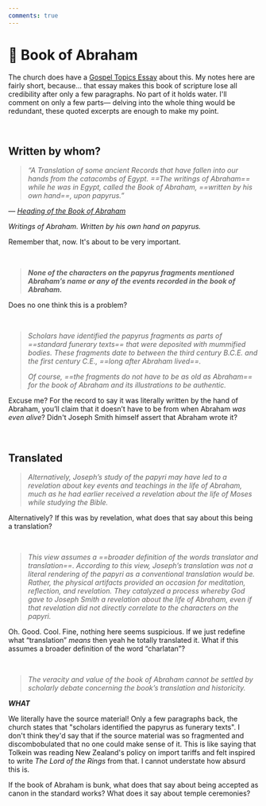 ```yaml
---
comments: true
---
```

# 📜 Book of Abraham
The church does have a [Gospel Topics Essay](https://www.churchofjesuschrist.org/study/manual/gospel-topics-essays/translation-and-historicity-of-the-book-of-abraham?lang=eng&old=true) about this. My notes here are fairly short, because... that essay makes this book of scripture lose all credibility after only a few paragraphs. No part of it holds water. I'll comment on only a few parts— delving into the whole thing would be redundant, these quoted excerpts are enough to make my point.

&nbsp;

## Written by whom?
> _“A Translation of some ancient Records that have fallen into our hands from the catacombs of Egypt. ==The writings of Abraham== while he was in Egypt, called the Book of Abraham, ==written by his own hand==, upon papyrus.”_

— *[Heading of the Book of Abraham](https://www.churchofjesuschrist.org/study/scriptures/pgp/abr/1?lang=eng&id=study_intro1#study_intro1)*

*Writings of Abraham. Written by his own hand on papyrus.*

Remember that, now. It's about to be very important.

&nbsp;

> ***None of the characters on the papyrus fragments mentioned Abraham’s name or any of the events recorded in the book of Abraham.***

Does no one think this is a problem?

&nbsp;

> *Scholars have identified the papyrus fragments as parts of ==standard funerary texts== that were deposited with mummified bodies. These fragments date to between the third century B.C.E. and the first century C.E., ==long after Abraham lived==.*
> 
> *Of course, ==the fragments do not have to be as old as Abraham== for the book of Abraham and its illustrations to be authentic.*

Excuse me? For the record to say it was literally written by the hand of Abraham, you’ll claim that it doesn’t have to be from when Abraham *was even alive*? Didn't Joseph Smith himself assert that Abraham wrote it?

&nbsp;

## Translated
> *Alternatively, Joseph’s study of the papyri may have led to a revelation about key events and teachings in the life of Abraham, much as he had earlier received a revelation about the life of Moses while studying the Bible.*

Alternatively? If this was by revelation, what does that say about this being a translation?

&nbsp;

> *This view assumes a ==broader definition of the words translator and translation==. According to this view, Joseph’s translation was not a literal rendering of the papyri as a conventional translation would be. Rather, the physical artifacts provided an occasion for meditation, reflection, and revelation. They catalyzed a process whereby God gave to Joseph Smith a revelation about the life of Abraham, even if that revelation did not directly correlate to the characters on the papyri.*

Oh. Good. Cool. Fine, nothing here seems suspicious. If we just redefine what “translation” _means_ then yeah he totally translated it. What if this assumes a broader definition of the word “charlatan”?

&nbsp;

> *The veracity and value of the book of Abraham cannot be settled by scholarly debate concerning the book’s translation and historicity.*

***WHAT***

We literally have the source material! Only a few paragraphs back, the church states that "scholars identified the papyrus as funerary texts". I don't think they'd say that if the source material was so fragmented and discombobulated that no one could make sense of it. This is like saying that Tolkein was reading New Zealand's policy on import tariffs and felt inspired to write *The Lord of the Rings* from that. I cannot understate how absurd this is.

If the book of Abraham is bunk, what does that say about being accepted as canon in the standard works? What does it say about temple ceremonies?
